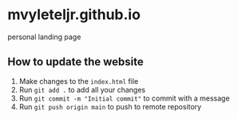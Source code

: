 # mvyleteljr.github.io
personal landing page 

## How to update the website

1. Make changes to the `index.html` file
2. Run `git add .` to add all your changes
3. Run `git commit -m "Initial commit"` to commit with a message
4. Run `git push origin main` to push to remote repository
